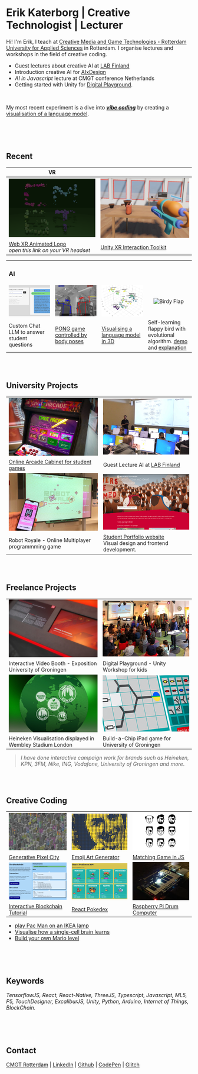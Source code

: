 # Erik Katerborg | Creative Technologist | Lecturer 

Hi! I'm Erik, I teach at [Creative Media and Game Technologies - Rotterdam University for Applied Sciences](https://www.hogeschoolrotterdam.nl/opleidingen/bachelor/creative-media-and-game-technologies/voltijd/) in Rotterdam. I organise lectures and workshops in the field of creative coding. 

- Guest lectures about creative AI at [LAB Finland](https://lab.fi/en)
- Introduction creative AI for [AIxDesign](https://medium.com/aixdesign/getting-started-with-ml5-js-tutorial-part-i-image-classifier-6d437ec38045)
- *AI in Javascript* lecture at CMGT conference Netherlands
- Getting started with Unity for [Digital Playground](https://digitalplayground.nl). 

<br>

My most recent experiment is a dive into ***[vibe coding](https://vibemanifesto.org)*** by creating a [visualisation of a language model](https://kokodoko.github.io/llm-3d/).


<br><br><br>

## <a name="recent"></a>Recent

| VR |  |
|--------------------|--------------------|
![](./images/cmgt-vr.png)  |  ![](./images/unity-vr.png)
[Web XR Animated Logo](https://kokodoko.github.io/cmgt-logo-xr/)<br>*open this link on your VR headset* | [Unity XR Interaction Toolkit](https://youtu.be/nBZeMjhvK_k) 


<table style="width:100%; table-layout: fixed; border-collapse: collapse;">
  <tr>
    <td style="width:25%;"><h3>AI</h3></td>
    <td style="width:25%; text-align: center;">&nbsp;</td>
    <td style="width:25%; text-align: center;">&nbsp;</td>
    <td style="width:25%; text-align: center;">&nbsp;</td>
  </tr>
  <tr>
<td style="width:25%; text-align: center;">
      <img src="./images/ai.png" alt="AI Image" style="width:100%; aspect-ratio: 4/3; object-fit: cover;">
    </td>
    <td style="width:25%; text-align: center;">
      <img src="./images/posepong.png" alt="Pose Pong" style="width:100%; aspect-ratio: 4/3; object-fit: cover;">
    </td>
    <td style="width:25%; text-align: center;">
      <img src="./images/llm-3d.png" alt="LLM 3D" style="width:100%; aspect-ratio: 4/3; object-fit: cover;">
    </td>
    <td style="width:25%; text-align: center;">
      <img src="./images/birdyflap.gif" alt="Birdy Flap" style="width:100%; aspect-ratio: 4/3; object-fit: cover;">
    </td>
  </tr>
  <tr>
    <td style="width:25%; ">Custom Chat LLM to answer student questions</td>
    <td style="width:25%; ">
      <a href="https://www.youtube.com/watch?v=DMebdxAp0j0">PONG game controlled by body poses</a>
    </td>
    <td style="width:25%; ">
      <a href="https://kokodoko.github.io/llm-3d/">Visualising a language model in 3D</a>
    </td>
    <td style="width:25%;">Self-learning flappy bird with evolutional algorithm. <a href="https://kokodoko.github.io/flappy-evolution/">demo</a> and <a href="https://github.com/KokoDoko/flappy-evolution/">explanation</a></td>
  </tr>
</table>
<br>
<br>


## <a name="uni"></a>University Projects

|  |  |  
|--------------------|--------------------|
![](./images/arcadecabinet800x515.png)  |  ![](./images/ml1.png)
[Online Arcade Cabinet for student games](https://hr-cmgt.github.io/arcade-server/) | Guest Lecture AI at [LAB Finland](https://www.lab.fi/en) 
![](./images/robots.jpg)  |  ![](./images/showcase.png)
Robot Royale - Online Multiplayer programmming game | [Student Portfolio website](https://cmgt.hr.nl) <br>Visual design and frontend development.

<br>
<br>

## <a name="freelance"></a>Freelance Projects

|  |  |
|-----------------|----------------|
![](./images/video.png)  |  ![](./images/unity1.png)
Interactive Video Booth - Exposition University of Groningen | Digital Playground - Unity Workshop for kids
![](./images/beer.png)  |  ![](./images/chip.png)
Heineken Visualisation displayed in Wembley Stadium London | Build-a-Chip iPad game for University of Groningen

>*I have done interactive campaign work for brands such as Heineken, KPN, 3FM, Nike, ING, Vodafone, University of Groningen and more*.

<br>
<br>

## <a name="exp"></a>Creative Coding

|  |  |  |
|-----------|---------|-------------------|
 ![](./images/citysmall.png)  |  ![](./images/emoji.png)  |  ![](./images/zoek.png)
[Generative Pixel City](https://github.com/KokoDoko/kokodoko.github.io/blob/master/images/citybig.png?raw=true) | [Emoji Art Generator](https://codesandbox.io/s/emoji-webcam-qt1ocz) | [Matching Game in JS](https://kokodoko.github.io/zoekdezelfde/)
 ![](./images/blockchain.png)  |  ![](./images/pokedex.png)  |  ![](./images/drum.png)
[Interactive Blockchain Tutorial](https://kokodoko.github.io/blockchain) | [React Pokedex](https://kokodoko.github.io/react-pokedex/) | [Raspberry Pi Drum Computer](https://www.youtube.com/watch?v=DMebdxAp0j0)

- [play Pac Man on an IKEA lamp](https://github.com/KokoDoko/PacmanLamp)
- [Visualise how a single-cell brain learns](https://kokodoko.github.io/perceptron/)
- [Build your own Mario level](https://kokodoko.github.io/level-editor/)
 
<br>
<br>
<br>

## Keywords

*TensorflowJS, React, React-Native, ThreeJS, Typescript, Javascript, ML5, P5, TouchDesigner, ExcaliburJS, Unity, Python, Arduino, Internet of Things, BlockChain.*

<br>
<br>
<br>

## Contact

[CMGT Rotterdam](https://www.hogeschoolrotterdam.nl/opleidingen/bachelor/creative-media-and-game-technologies/voltijd/) | [LinkedIn](https://www.linkedin.com/in/eerkmans/) | [Github](https://github.com/KokoDoko) | [CodePen](https://codepen.io/eerk) | [Glitch](https://glitch.com/@KokoDoko)
